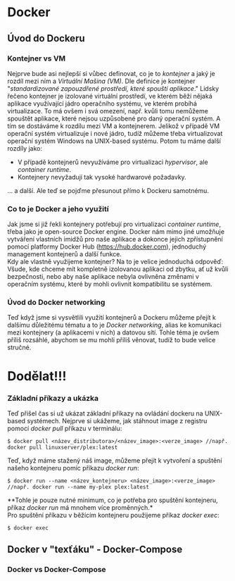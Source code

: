 # Docker
## Úvod do Dockeru
### Kontejner vs VM

Nejprve bude asi nejlepší si vůbec definovat, co je to *kontejner* a jaký je rozdíl mezi ním a *Virtuální Mašina (VM)*.
Dle definice je kontejner "*standardizované zapouzdřené prostředí, které spouští aplikace*." Lidsky řečeno kontejner je izolované virtuální prostředí, ve kterém běží nějaká aplikace využívající jádro operačního systému, ve kterém probíhá virtualizace.
To má ovšem i svá omezení, např. kvůli tomu nemůžeme spouštět aplikace, které nejsou uzpůsobené pro daný operační systém. A tím se dostáváme k rozdílu mezi VM a kontejnerem. Jelikož v případě VM operační systém virtualizuje i nové jádro, tudíž můžeme třeba virtualizovat operační systém Windows na UNIX-based systému. Potom tu máme další rozdíly jako:
* V případě kontejnerů nevyužíváme pro virtualizaci *hypervisor*, ale *container runtime*.
* Kontejnery nevyžadují tak vysoké hardwarové požadavky.<br>

... a další. Ale teď se pojďme přesunout přímo k Dockeru samotnému.

### Co to je Docker a jeho využití
Jak jsme si již řekli kontejnery potřebují pro virtualizaci *container runtime*, třeba jako je open-source Docker engine. Docker nám mimo jiné umožňuje vytváření vlastních imidžů pro naše aplikace a dokonce jejich zpřístupnění pomocí platformy Docker Hub (https://hub.docker.com), jednoduchý management kontejnerů a další funkce.<br>
Kdy ale vlastně využijeme kontejner? Na to je velice jednoduchá odpověď: Všude, kde chceme mít kompletně izolovanou aplikaci od zbytku, ať už kvůli bezpečnosti, nebo aby naše aplikace nebyla ovlivněna změnami v operačním systému, které by mohli ovlivnit kompatibilitu se systémem.

### Úvod do Docker networking
Teď když jsme si vysvětlili využití kontejnerů a Dockeru můžeme přejít k dalšímu důležitému tématu a to je *Docker networking*, alias ke komunikaci mezi kontejnery (a aplikacemi v nich) a datovou sítí. Tohle téma je ovšem příliš rozsáhlé, abychom se mu mohli příliš věnovat, tudíž to bude velice stručné.


# Dodělat!!!

### Základní příkazy a ukázka
Teď přišel čas si už ukázat základní příkazy na ovládání dockeru na UNIX-based systémech.
Nejprve si ukážeme, jak stáhnout image z registru pomocí *docker pull* příkazu v terminálu:

	$ docker pull <název_distributora>/<název_image>:<verze_image> //např. docker pull linuxserver/plex:latest
Teď, když máme stažený náš image, můžeme přejít k vytvoření a spuštění našeho kontejneru pomíc příkazu *docker run*:

	$ docker run --name <název_kontejneru> <název_image>:<verze_image> //např. docker run --name my-plex plex:latest
**Tohle je pouze nutné minimum, co je potřeba pro spuštění kontejneru, příkaz *docker run* má mnohem více proměnných.*<br>
Pro spuštění příkazu v běžícím kontejneru použijeme příkaz *docker exec*:

 	$ docker exec 



## Docker v "texťáku" - Docker-Compose
### Docker vs Docker-Compose

